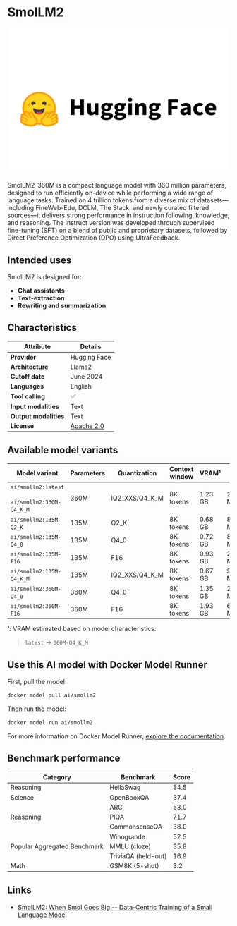 # SmolLM2

![logo](https://github.com/docker/model-cards/raw/refs/heads/main/logos/hugginfface-280x184-overview@2x.svg)

SmolLM2-360M is a compact language model with 360 million parameters, designed to run efficiently on-device while performing a wide range of language tasks. Trained on 4 trillion tokens from a diverse mix of datasets—including FineWeb-Edu, DCLM, The Stack, and newly curated filtered sources—it delivers strong performance in instruction following, knowledge, and reasoning. The instruct version was developed through supervised fine-tuning (SFT) on a blend of public and proprietary datasets, followed by Direct Preference Optimization (DPO) using UltraFeedback.

## Intended uses

SmolLM2 is designed for:

- **Chat assistants** 
- **Text-extraction**
- **Rewriting and summarization**

## Characteristics

| Attribute             | Details       |
|---------------------- |---------------|
| **Provider**          | Hugging Face  |
| **Architecture**      | Llama2        |
| **Cutoff date**       | June 2024     |
| **Languages**         | English       |
| **Tool calling**      | ✅            |
| **Input modalities**  | Text          |
| **Output modalities** | Text          |
| **License**           | [Apache 2.0](https://www.apache.org/licenses/LICENSE-2.0) |


## Available model variants

| Model variant | Parameters | Quantization | Context window | VRAM¹ | Size |
|---------------|------------|--------------|----------------|------|-------|
| `ai/smollm2:latest`<br><br>`ai/smollm2:360M-Q4_K_M` | 360M | IQ2_XXS/Q4_K_M | 8K tokens | 1.23 GB | 256.35 MB |
| `ai/smollm2:135M-Q2_K` | 135M | Q2_K | 8K tokens | 0.68 GB | 82.41 MB |
| `ai/smollm2:135M-Q4_0` | 135M | Q4_0 | 8K tokens | 0.72 GB | 85.77 MB |
| `ai/smollm2:135M-F16` | 135M | F16 | 8K tokens | 0.93 GB | 256.63 MB |
| `ai/smollm2:135M-Q4_K_M` | 135M | IQ2_XXS/Q4_K_M | 8K tokens | 0.67 GB | 98.87 MB |
| `ai/smollm2:360M-Q4_0` | 360M | Q4_0 | 8K tokens | 1.35 GB | 216.80 MB |
| `ai/smollm2:360M-F16` | 360M | F16 | 8K tokens | 1.93 GB | 690.24 MB |

¹: VRAM estimated based on model characteristics.

> `latest` → `360M-Q4_K_M`

## Use this AI model with Docker Model Runner

First, pull the model:

```bash
docker model pull ai/smollm2
```

Then run the model:

```bash
docker model run ai/smollm2
```

For more information on Docker Model Runner, [explore the documentation](https://docs.docker.com/desktop/features/model-runner/).

## Benchmark performance

| Category                     | Benchmark                   | Score |
|------------------------------|---------------------------- |-------|
| Reasoning                    | HellaSwag                   | 54.5  |
| Science                      | OpenBookQA                  | 37.4  |
|                              | ARC                         | 53.0  |
| Reasoning                    | PIQA                        | 71.7  |
|                              | CommonsenseQA               | 38.0  |
|                              | Winogrande                  | 52.5  |
| Popular Aggregated Benchmark | MMLU (cloze)                | 35.8  |
|                              | TriviaQA (held-out)         | 16.9  |
| Math	                       | GSM8K (5-shot)              | 3.2   |


## Links

- [SmolLM2: When Smol Goes Big -- Data-Centric Training of a Small Language Model](https://arxiv.org/abs/2502.02737) 
